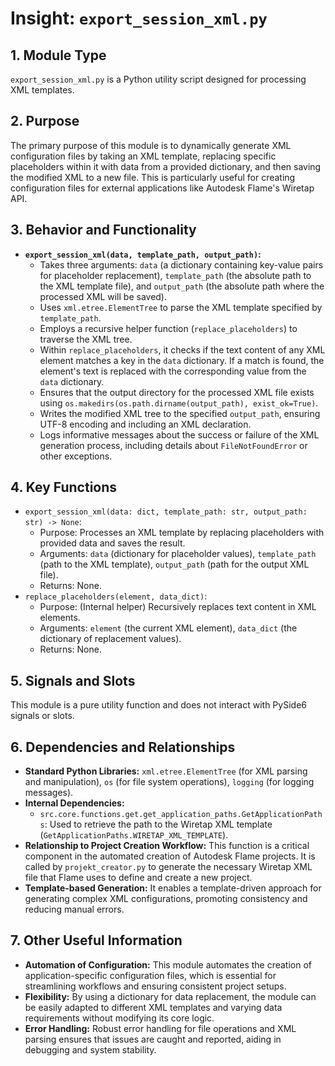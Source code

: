 # Insight: `export_session_xml.py`

## 1. Module Type

`export_session_xml.py` is a Python utility script designed for processing XML templates.

## 2. Purpose

The primary purpose of this module is to dynamically generate XML configuration files by taking an XML template, replacing specific placeholders within it with data from a provided dictionary, and then saving the modified XML to a new file. This is particularly useful for creating configuration files for external applications like Autodesk Flame's Wiretap API.

## 3. Behavior and Functionality

- **`export_session_xml(data, template_path, output_path)`:**
  - Takes three arguments: `data` (a dictionary containing key-value pairs for placeholder replacement), `template_path` (the absolute path to the XML template file), and `output_path` (the absolute path where the processed XML will be saved).
  - Uses `xml.etree.ElementTree` to parse the XML template specified by `template_path`.
  - Employs a recursive helper function (`replace_placeholders`) to traverse the XML tree.
  - Within `replace_placeholders`, it checks if the text content of any XML element matches a key in the `data` dictionary. If a match is found, the element's text is replaced with the corresponding value from the `data` dictionary.
  - Ensures that the output directory for the processed XML file exists using `os.makedirs(os.path.dirname(output_path), exist_ok=True)`.
  - Writes the modified XML tree to the specified `output_path`, ensuring UTF-8 encoding and including an XML declaration.
  - Logs informative messages about the success or failure of the XML generation process, including details about `FileNotFoundError` or other exceptions.

## 4. Key Functions

- `export_session_xml(data: dict, template_path: str, output_path: str) -> None`:
  - Purpose: Processes an XML template by replacing placeholders with provided data and saves the result.
  - Arguments: `data` (dictionary for placeholder values), `template_path` (path to the XML template), `output_path` (path for the output XML file).
  - Returns: None.
- `replace_placeholders(element, data_dict)`:
  - Purpose: (Internal helper) Recursively replaces text content in XML elements.
  - Arguments: `element` (the current XML element), `data_dict` (the dictionary of replacement values).
  - Returns: None.

## 5. Signals and Slots

This module is a pure utility function and does not interact with PySide6 signals or slots.

## 6. Dependencies and Relationships

- **Standard Python Libraries:** `xml.etree.ElementTree` (for XML parsing and manipulation), `os` (for file system operations), `logging` (for logging messages).
- **Internal Dependencies:**
  - `src.core.functions.get.get_application_paths.GetApplicationPaths`: Used to retrieve the path to the Wiretap XML template (`GetApplicationPaths.WIRETAP_XML_TEMPLATE`).
- **Relationship to Project Creation Workflow:** This function is a critical component in the automated creation of Autodesk Flame projects. It is called by `projekt_creator.py` to generate the necessary Wiretap XML file that Flame uses to define and create a new project.
- **Template-based Generation:** It enables a template-driven approach for generating complex XML configurations, promoting consistency and reducing manual errors.

## 7. Other Useful Information

- **Automation of Configuration:** This module automates the creation of application-specific configuration files, which is essential for streamlining workflows and ensuring consistent project setups.
- **Flexibility:** By using a dictionary for data replacement, the module can be easily adapted to different XML templates and varying data requirements without modifying its core logic.
- **Error Handling:** Robust error handling for file operations and XML parsing ensures that issues are caught and reported, aiding in debugging and system stability.
